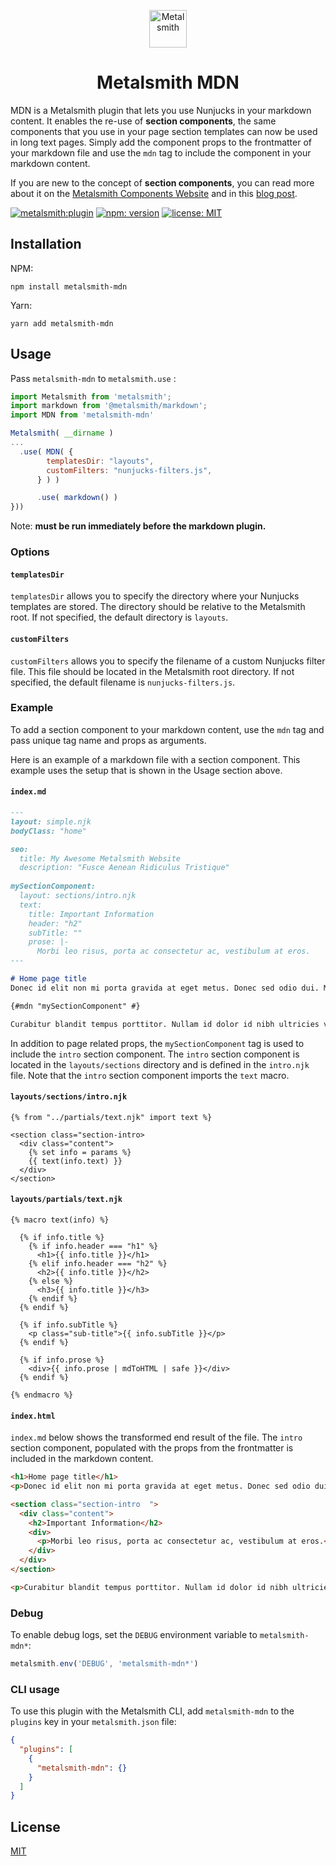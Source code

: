<p align="center">
  <a href="https://www.metalsmith.io">
    <img alt="Metalsmith" src="https://www.glinka.co/assets/images/metalsmith-logo-bug.png" width="60" />
  </a>
</p>
<h1 align="center">
  Metalsmith MDN
</h1>

MDN is a Metalsmith plugin that lets you use Nunjucks in your markdown content. It enables the re-use of **section components**, the same components that you use in your page section templates can now be used in long text pages. Simply add the component props to the frontmatter of your markdown file and use the `mdn` tag to include the component in your markdown content.

If you are new to the concept of **section components**, you can read more about it on the [Metalsmith Components Website](https://metalsmith-components.netlify.app/) and in this [blog post](https://www.glinka.co/blog/building-flexible-page-layouts/).

[![metalsmith:plugin][metalsmith-badge]][metalsmith-url]
[![npm: version][npm-badge]][npm-url]
[![license: MIT][license-badge]][license-url]


## Installation

NPM:

```
npm install metalsmith-mdn
```

Yarn:

```
yarn add metalsmith-mdn
```

## Usage

Pass `metalsmith-mdn` to `metalsmith.use` :

```js
import Metalsmith from 'metalsmith';
import markdown from '@metalsmith/markdown';
import MDN from 'metalsmith-mdn'

Metalsmith( __dirname )
...
  .use( MDN( {
        templatesDir: "layouts",
        customFilters: "nunjucks-filters.js",
      } ) )

      .use( markdown() )
}))
```
Note: **must be run immediately before the markdown plugin.**

### Options

#### `templatesDir`
`templatesDir` allows you to specify the directory where your Nunjucks templates are stored. The directory should be relative to the Metalsmith root. If not specified, the default directory is `layouts`.

#### `customFilters`
`customFilters` allows you to specify the filename of a custom Nunjucks filter file. This file should be located in the Metalsmith root directory. If not specified, the default filename is `nunjucks-filters.js`.

### Example

To add a section component to your markdown content, use the `mdn` tag and pass unique tag name and props as arguments.

Here is an example of a markdown file with a section component. This example uses the setup that is shown in the Usage section above.

#### `index.md`

```markdown
---
layout: simple.njk
bodyClass: "home"

seo:
  title: My Awesome Metalsmith Website
  description: "Fusce Aenean Ridiculus Tristique"
  
mySectionComponent:
  layout: sections/intro.njk
  text:
    title: Important Information
    header: "h2"
    subTitle: ""
    prose: |-
      Morbi leo risus, porta ac consectetur ac, vestibulum at eros. 
---

# Home page title
Donec id elit non mi porta gravida at eget metus. Donec sed odio dui. Morbi leo risus, porta ac consectetur ac, vestibulum at eros.

{#mdn "mySectionComponent" #}

Curabitur blandit tempus porttitor. Nullam id dolor id nibh ultricies vehicula ut id elit. Vestibulum id ligula porta felis euismod semper.

```
In addition to page related props, the `mySectionComponent` tag is used to include the `intro` section component. The `intro` section component is located in the `layouts/sections` directory and is defined in the `intro.njk` file. Note that the `intro` section component imports the `text` macro. 

#### `layouts/sections/intro.njk`

```nunjucks
{% from "../partials/text.njk" import text %}

<section class="section-intro>
  <div class="content">
    {% set info = params %}
    {{ text(info.text) }}
  </div>
</section>
```

#### `layouts/partials/text.njk`

```nunjucks
{% macro text(info) %}

  {% if info.title %}
    {% if info.header === "h1" %}
      <h1>{{ info.title }}</h1>
    {% elif info.header === "h2" %}
      <h2>{{ info.title }}</h2>
    {% else %}
      <h3>{{ info.title }}</h3>
    {% endif %}
  {% endif %}

  {% if info.subTitle %}
    <p class="sub-title">{{ info.subTitle }}</p>
  {% endif %}

  {% if info.prose %}
    <div>{{ info.prose | mdToHTML | safe }}</div>
  {% endif %}

{% endmacro %}
```

#### `index.html`

`index.md` below shows the transformed end result of the  file. The `intro` section component, populated with the props from the frontmatter is included in the markdown content.

```html
<h1>Home page title</h1>
<p>Donec id elit non mi porta gravida at eget metus. Donec sed odio dui. Morbi leo risus, porta ac consectetur ac, vestibulum at eros.</p>

<section class="section-intro  ">
  <div class="content">
    <h2>Important Information</h2>
    <div>
      <p>Morbi leo risus, porta ac consectetur ac, vestibulum at eros.</p>
    </div>
  </div>    
</section>

<p>Curabitur blandit tempus porttitor. Nullam id dolor id nibh ultricies vehicula ut id elit. Vestibulum id ligula porta felis euismod semper.</p>

```


### Debug

To enable debug logs, set the `DEBUG` environment variable to `metalsmith-mdn*`:

```js
metalsmith.env('DEBUG', 'metalsmith-mdn*')
```

### CLI usage

To use this plugin with the Metalsmith CLI, add `metalsmith-mdn` to the `plugins` key in your `metalsmith.json` file:

```json
{
  "plugins": [
    {
      "metalsmith-mdn": {}
    }
  ]
}
```

## License

[MIT](LICENSE)

[npm-badge]: https://img.shields.io/npm/v/metalsmith-mdn.svg
[npm-url]: https://www.npmjs.com/package/metalsmith-mdn
[metalsmith-badge]: https://img.shields.io/badge/metalsmith-plugin-green.svg?longCache=true
[metalsmith-url]: https://metalsmith.io
[license-badge]: https://img.shields.io/github/license/wernerglinka/metalsmith-mdn
[license-url]: LICENSE
